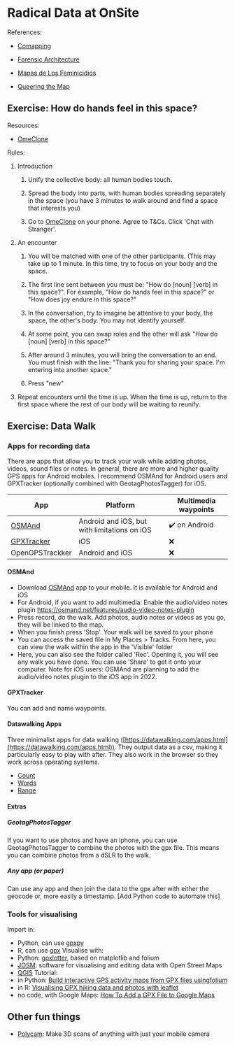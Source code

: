 # Radical Data at OnSite

References:

- [Comapping](https://comapping.org/)

- [Forensic Architecture](forensic-architecture.org/)

- [Mapas de Los Feminicidios](https://feminicidiosmx.crowdmap.com/)

- [Queering the Map](queeringthemap.com/)

## Exercise: How do hands feel in this space?

Resources:

- [OmeClone](https://omeclone.herokuapp.com)

Rules:

1. Introduction
   
   1. Unify the collective body: all human bodies touch.
   
   2. Spread the body into parts, with human bodies spreading separately in the space (you have 3 minutes to walk around and find a space that interests you)
   
   3. Go to [OmeClone](https://omeclone.herokuapp.com) on your phone. Agree to T&Cs. Click 'Chat with Stranger'.

2. An encounter
   
   1. You will be matched with one of the other participants. (This may take up to 1 minute. In this time, try to focus on your body and the space.
   
   2. The first line sent between you must be: "How do [noun] [verb] in this space?". For example, "How do hands feel in this space?" or "How does joy endure in this space?"
   
   3. In the conversation, try to imagine be attentive to your body, the space, the other's body. You may not identify yourself.
   
   4. At some point, you can swap roles and the other will ask "How do [noun] [verb] in this space?"
   
   5. After around 3 minutes, you will bring the conversation to an end. You must finish with the line: "Thank you for sharing your space. I'm entering into another space."
   
   6. Press "new"

3. Repeat encounters until the time is up. When the time is up, return to the first space where the rest of our body will be waiting to reunify.

## Exercise: Data Walk

<!-- Apps:
- [Echoes](https://echoes.xyz/)
- [Open GPS Tracker](https://wiki.openstreetmap.org/wiki/Open_GPS_Tracker) -->

### Apps for recording data

There are apps that allow you to track your walk while adding photos, videos, sound files or notes.
In general, there are more and higher quality GPS apps for Android mobiles. I recommend OSMAnd for Android users and GPXTracker (optionally combined with GeotagPhotosTagger) for iOS.

| App                                                              | Platform                                     | Multimedia waypoints          |
| ---------------------------------------------------------------- | -------------------------------------------- | ----------------------------- |
| [OSMAnd](https://osmand.net/)                                    | Android and iOS, but with limitations on iOS | :heavy_check_mark: on Android |
| [GPXTracker](https://wiki.openstreetmap.org/wiki/OpenGpxTracker) | iOS                                          | :x:                           |
| OpenGPSTrackker                                                  | Android and iOS                              | :x:                           |

#### OSMAnd

- Download [OSMAnd](https://osmand.net/) app to your mobile. It is available for Android and iOS
- For Android, if you want to add multimedia: Enable the audio/video notes plugin https://osmand.net/features/audio-video-notes-plugin
- Press record, do the walk. Add photos, audio notes or videos as you go, they will be linked to the map.
- When you finish press 'Stop'. Your walk will be saved to your phone
- You can access the saved file in My Places > Tracks. From here, you can view the walk within the app in the 'Visible' folder
- Here, you can also see the folder called 'Rec'. Opening it, you will see any walk you have done. You can use 'Share' to get it onto your computer.
  Note for iOS users: OSMAnd are planning to add the audio/video notes plugin to the iOS app in 2022.

#### GPXTracker

You can add and name waypoints.

#### Datawalking Apps

Three minimalist apps for data walking ([https://datawalking.com/apps.html](https://datawalking.com/apps.html)). They output data as a csv, making it particularly easy to play with after. They also work in the browser so they work across operating systems.

- [Count](https://datawalking.com/apps/test/counttest/)  
- [Words](https://datawalking.com/apps/test/wordstest/)
- [Range](https://datawalking.com/apps/range/)

#### Extras

##### GeotagPhotosTagger

If you want to use photos and have an iphone, you can use GeotagPhotosTagger to combine the photos with the gpx file. This means you can combine photos from a dSLR to the walk.

##### Any app (or paper)

Can use any app and then join the data to the gpx after with either the geocode or, more easily a timestamp.
[Add Python code to automate this]

### Tools for visualising

Import in:

- Python, can use [gpxpy](https://pypi.org/project/gpxpy/)
- R, can use [gpx]()
  Visualise with:
- Python: [gpxlotter](https://pypi.org/project/gpxplotter/), based on matplotlib and folium
- [JOSM](https://josm.openstreetmap.de/): software for visualising and editing data with Open Street Maps
- [QGIS](https://qgis.org)
  Tutorial:
- in Python: [Build interactive GPS activity maps from GPX files usingfolium](https://towardsdatascience.com/build-interactive-gps-activity-maps-from-gpx-files-using-folium-cf9eebba1fe7)
- in R: [Visualising GPX hiking data and photos with leaflet](https://marionlouveaux.fr/blog/gpx-tracks-and-leaflet-interactive-map/)
- no code, with Google Maps: [How To Add a GPX File to Google Maps](https://www.alphr.com/gpx-google-maps/)

## Other fun things

- [Polycam](https://poly.cam/): Make 3D scans of anything with just your mobile camera
